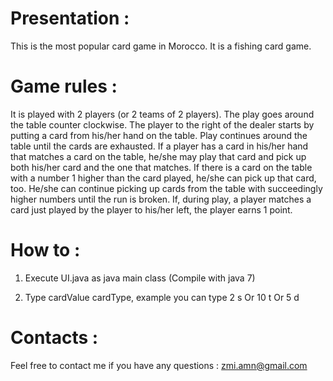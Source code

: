 # Presentation :

This is the most popular card game in Morocco. It is a fishing card game.

# Game rules : 

It is played with 2 players (or 2 teams of 2 players). The play goes around the table counter clockwise. The player to the right of the dealer starts by putting a card from his/her hand on the table. Play continues around the table until the cards are exhausted. If a player has a card in his/her hand that matches a card on the table, he/she may play that card and pick up both his/her card and the one that matches. If there is a card on the table with a number 1 higher than the card played, he/she can pick up that card, too. He/she can continue picking up cards from the table with succeedingly higher numbers until the run is broken. If, during play, a player matches a card just played by the player to his/her left, the player earns 1 point.

# How to :

1) Execute UI.java as java main class (Compile with java 7)

2) Type cardValue cardType, example you can type 2 s Or 10 t Or 5 d

# Contacts :

Feel free to contact me if you have any questions : zmi.amn@gmail.com
